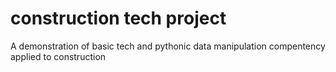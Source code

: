 # construction tech project
A demonstration of basic tech and pythonic  data manipulation compentency applied to construction
